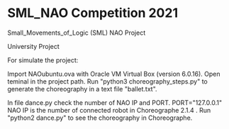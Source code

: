 # SML_NAO Competition 2021

Small_Movements_of_Logic (SML) NAO Project


University Project

For simulate the project:

Import NAOubuntu.ova with Oracle VM Virtual Box (version 6.0.16).
Open teminal in the project path.
Run "python3 choreography_steps.py" to generate the choreography in a text file "ballet.txt".

In file dance.py check the number of NAO IP and PORT.
PORT="127.0.0.1"
NAO IP is the number of connected robot in Choreographe 2.1.4 .
Run "python2 dance.py" to see the choreography in Choreographe.
